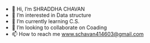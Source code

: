 - 👋 Hi, I’m SHRADDHA CHAVAN
- 👀 I’m interested in Data structure
- 🌱 I’m currently learning C.S.
- 💞️ I’m looking to collaborate on Coading
- 📫 How to reach me www.schavan414603@gmail.com

<!---
SHRADDHA021/SHRADDHA021 is a ✨ special ✨ repository because its `README.md` (this file) appears on your GitHub profile.
You can click the Preview link to take a look at your changes.
--->
